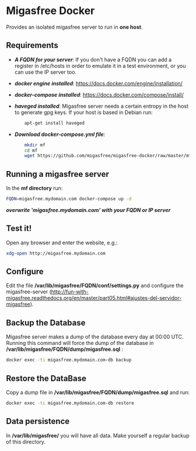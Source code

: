 
# Migasfree Docker

Provides an isolated migasfree server to run in **one host**.


## Requirements

* ***A FQDN for your server***: If you don't have a FQDN you can add a register in /etc/hosts in order to emulate it in a test environment, or you can use the IP server too.

* ***docker engine installed***: https://docs.docker.com/engine/installation/

* ***docker-compose installed***: https://docs.docker.com/compose/install/

* ***haveged installed***: Migasfree server needs a certain entropy in the host to generate gpg keys. If your host is based in Debian run:

```sh
       apt-get install haveged
```

* ***Download docker-compose.yml file***:

```sh
       mkdir mf
       cd mf
       wget https://github.com/migasfree/migasfree-docker/raw/master/mf/docker-compose.yml
```


## Running a migasfree server

In the **mf directory** run:

```sh
FQDN=migasfree.mydomain.com docker-compose up -d
```

***overwrite 'migasfree.mydomain.com' with your FQDN or IP server***


## Test it!

Open any browser and enter the website, e.g.:

```sh
xdg-open http://migasfree.mydomain.com
```


## Configure

Edit the file **/var/lib/migasfree/FQDN/conf/settings.py** and configure the migasfree-server (http://fun-with-migasfree.readthedocs.org/en/master/part05.html#ajustes-del-servidor-migasfree).


## Backup the Database

Migasfree server makes a dump of the database every day at 00:00 UTC. Running this command will force the dump of the database in **/var/lib/migasfree/FQDN/dump/migasfree.sql** :

```sh
docker exec -ti migasfree.mydomain.com-db backup
```


## Restore the DataBase

Copy a dump file in **/var/lib/migasfree/FQDN/dump/migasfree.sql** and run:

```sh
docker exec -ti migasfree.mydomain.com-db restore
```


## Data persistence

In **/var/lib/migasfree/** you will have all data. Make yourself a regular backup of this directory.

